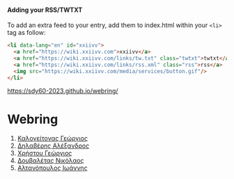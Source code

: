 #### Adding your RSS/TWTXT

To add an extra feed to your entry, add them to index.html within your `<li>` tag as follow:

```html
<li data-lang="en" id="xxiivv">
  <a href="https://wiki.xxiivv.com">xxiivv</a>
  <a href="https://wiki.xxiivv.com/links/tw.txt" class="twtxt">twtxt</a>
  <a href="https://wiki.xxiivv.com/links/rss.xml" class="rss">rss</a>
  <img src="https://wiki.xxiivv.com/media/services/button.gif"/>
</li>
```
https://sdy60-2023.github.io/webring/

# Webring
<!DOCTYPE html>
<html lang="en" id="rss">
	<head>
		<meta charset="utf-8">
		<meta name="viewport" content="width=device-width, initial-scale=1.0">
		<link rel="con" type="image/png" sizes="100x100" href="favicon.ico">
		<link rel="apple-touch-icon" type="image/png" sizes="100x100" href="favicon.ico">
	</head>
	<body id="twtxt">
		<ol id="icons">
			<li data-lang="en" id="gkalog">
				<a href="https://gkalogeitonas.github.io/online-cv/">Καλογείτονας Γεώργιος</a>
			</li>
			<li data-lang="en" id="Maurphal">
                             <a href="https://github.com/Maurphal/Maurphal/">Δηλαβέρης Αλέξανδρος</a>
			</li>
			<li data-lang="en" id="giorgos-christou">
				<a href="https://giorgos-christou.github.io/best-resume-ever/">Χρήστου Γεώργιος</a>
			</li>
			</li>
			<li data-lang="en" id="nikos7887">
				<a href="https://nikos7887.github.io/nikdouv/">Δουβαλέτας Νικόλαος</a>
			</li>
			<li data-lang="en" id="std159312">
				<a href="https://std159312.github.io">Αλτανόπουλος Ιωάννης</a>
			</li>
		</ol>
		<!--
		<footer>
			<p class="readme">
				This webring is an attempt to inspire artists &amp; developers to build their websites and share traffic amongst each other. The ring welcomes <b>hand-crafted wikis and portfolios</b>.
			</p>
			<p>
				To add yourself to the ring, submit a <a href="https://github.com/XXIIVV/webring#join-the-webring" target="_blank">pull request</a>.<br />
				Looking for something specific, use the <a href="https://lieu.cblgh.org" target="_blank">search</a>.<br />
				Found a broken link, please <a href="https://github.com/XXIIVV/webring/issues/new" target="_blank">report it</a>.<br /><br />
				<a href="#icons">Show icons</a> | <a href="#twtxt">Show twtxt</a> | <a href="#rss">Show rss</a><span class="hide"> | <a href="#">Hide Feeds</a></span> | <a href="https://lieu.cblgh.org/random" target="_blank">Random</a>
			</p>
			<!-- <img id="icon" src="icon.black.large.svg" alt="icon"/>
		</footer>
			--!>
	</body>
</html>
